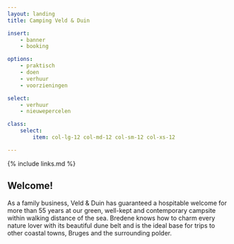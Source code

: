 ```yaml
---
layout: landing
title: Camping Veld & Duin

insert:
    - banner
    - booking

options:
    - praktisch
    - doen
    - verhuur
    - voorzieningen  

select:
    - verhuur
    - nieuwepercelen

class:
    select:
        item: col-lg-12 col-md-12 col-sm-12 col-xs-12

---
```

{% include links.md %}

## Welcome!

As a family business, Veld & Duin has guaranteed a hospitable welcome for more than 55 years at our green, well-kept and contemporary campsite within walking distance of the sea.
Bredene knows how to charm every nature lover with its beautiful dune belt and is the ideal base for trips to other coastal towns, Bruges and the surrounding polder.
